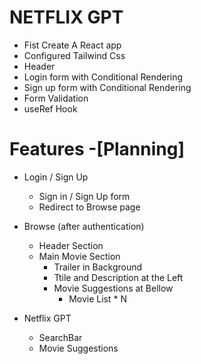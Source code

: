 # NETFLIX GPT

- Fist Create A React app
- Configured Tailwind Css
- Header
- Login form with Conditional Rendering
- Sign up form with Conditional Rendering
- Form Validation
- useRef Hook

# Features -[Planning]

- Login / Sign Up

  - Sign in / Sign Up form
  - Redirect to Browse page

- Browse (after authentication)

  - Header Section
  - Main Movie Section
    - Trailer in Background
    - Ttile and Description at the Left
    - Movie Suggestions at Bellow
      - Movie List \* N

- Netflix GPT
  - SearchBar
  - Movie Suggestions
